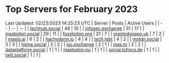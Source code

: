 # Top Servers for February 2023
Last Updated: 02/23/2023 14:25:23 UTC
| Server | Posts | Active Users |
| -- | -- | -- |
| [techhub.social](https://techhub.social/tags/PowerShell) | 48 | 10 |
| [infosec.exchange](https://infosec.exchange/tags/PowerShell) | 31 | 17 |
| [mastodon.social](https://mastodon.social/tags/PowerShell) | 29 | 11 |
| [fosstodon.org](https://fosstodon.org/tags/PowerShell) | 21 | 7 |
| [mastodonapp.uk](https://mastodonapp.uk/tags/PowerShell) | 7 | 2 |
| [masto.ai](https://masto.ai/tags/PowerShell) | 6 | 2 |
| [hachyderm.io](https://hachyderm.io/tags/PowerShell) | 4 | 4 |
| [tech.lgbt](https://tech.lgbt/tags/PowerShell) | 4 | 2 |
| [mstdn.social](https://mstdn.social/tags/PowerShell) | 3 | 3 |
| [home.social](https://home.social/tags/PowerShell) | 2 | 2 |
| [ioc.exchange](https://ioc.exchange/tags/PowerShell) | 2 | 1 |
| [mas.to](https://mas.to/tags/PowerShell) | 2 | 2 |
| [dataplatform.social](https://dataplatform.social/tags/PowerShell) | 1 | 1 |
| [mastodon.nu](https://mastodon.nu/tags/PowerShell) | 1 | 1 |
| [social.tchncs.de](https://social.tchncs.de/tags/PowerShell) | 1 | 1 |
| [twit.social](https://twit.social/tags/PowerShell) | 1 | 1 |
